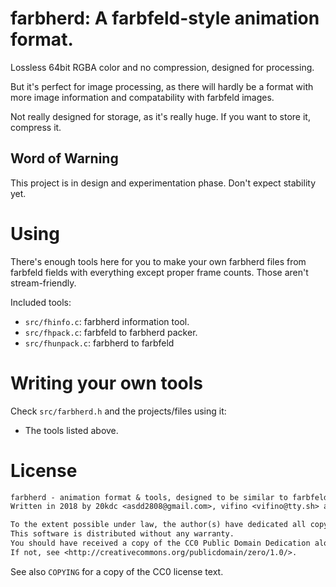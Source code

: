 # farbherd: A farbfeld-style animation format.
Lossless 64bit RGBA color and no compression, designed for processing.

But it's perfect for image processing, as there will hardly be a format with more
image information and compatability with farbfeld images.

Not really designed for storage, as it's really huge.
If you want to store it, compress it.

## Word of Warning
This project is in design and experimentation phase.
Don't expect stability yet.

# Using
There's enough tools here for you to make your own farbherd files from farbfeld fields with everything except proper frame counts.
Those aren't stream-friendly.

Included tools:

* `src/fhinfo.c`: farbherd information tool.
* `src/fhpack.c`: farbfeld to farbherd packer.
* `src/fhunpack.c`: farbherd to farbfeld

# Writing your own tools
Check `src/farbherd.h` and the projects/files using it:

* The tools listed above.

# License
``` txt
farbherd - animation format & tools, designed to be similar to farbfeld.
Written in 2018 by 20kdc <asdd2808@gmail.com>, vifino <vifino@tty.sh> and contributors.

To the extent possible under law, the author(s) have dedicated all copyright and related and neighboring rights to this software to the public domain worldwide.
This software is distributed without any warranty.
You should have received a copy of the CC0 Public Domain Dedication along with this software.
If not, see <http://creativecommons.org/publicdomain/zero/1.0/>.
```

See also `COPYING` for a copy of the CC0 license text.
